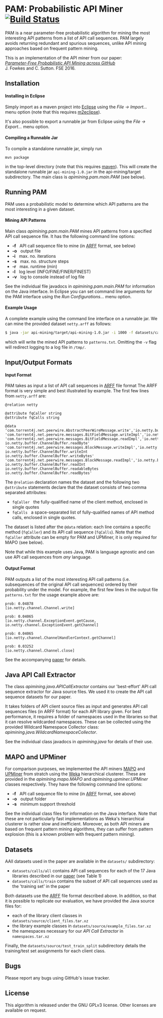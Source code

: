 PAM: Probabilistic API Miner [![Build Status](https://travis-ci.org/mast-group/api-mining.svg?branch=master)](https://travis-ci.org/mast-group/api-mining)
================
 
PAM is a near parameter-free probabilistic algorithm for mining the most interesting API patterns from a list of API call sequences. PAM largely avoids returning redundant and spurious sequences, unlike API mining approaches based on frequent pattern mining.

This is an implementation of the API miner from our paper:  
[*Parameter-Free Probabilistic API Mining across GitHub*](http://arxiv.org/abs/1512.05558)  
J. Fowkes and C. Sutton. FSE 2016.   


Installation 
------------

#### Installing in Eclipse

Simply import as a maven project into [Eclipse](https://eclipse.org/) using the *File -> Import...* menu option (note that this requires [m2eclipse](http://eclipse.org/m2e/)). 

It's also possible to export a runnable jar from Eclipse using the *File -> Export...* menu option.

#### Compiling a Runnable Jar

To compile a standalone runnable jar, simply run

```
mvn package
```

in the top-level directory (note that this requires [maven](https://maven.apache.org/)). This will create the standalone runnable jar ```api-mining-1.0.jar``` in the api-mining/target subdirectory. The main class is *apimining.pam.main.PAM* (see below).


Running PAM
-----------

PAM uses a probabilistic model to determine which API patterns are the most interesting in a given dataset.  

#### Mining API Patterns 

Main class *apimining.pam.main.PAM* mines API patterns from a specified API call sequence file. It has the following command line options:

* **-f**  &nbsp;  API call sequence file to mine (in [ARFF](https://weka.wikispaces.com/ARFF+%28stable+version%29) format, see below)
* **-o**  &nbsp;  output file
* **-i**  &nbsp;  max. no. iterations
* **-s**  &nbsp;  max. no. structure steps
* **-r**  &nbsp;  max. runtime (min)
* **-l**  &nbsp;  log level (INFO/FINE/FINER/FINEST)
* **-v**  &nbsp;  log to console instead of log file   

See the individual file javadocs in *apimining.pam.main.PAM* for information on the Java interface.
In Eclipse you can set command line arguments for the PAM interface using the *Run Configurations...* menu option. 

#### Example Usage

A complete example using the command line interface on a runnable jar. We can mine the provided dataset ```netty.arff``` as follows: 

  ```sh 
  $ java -jar api-mining/target/api-mining-1.0.jar -i 1000 -f datasets/calls/all/netty.arff -o patterns.txt -v 
  ```

which will write the mined API patterns to ```patterns.txt```. Omitting the ```-v``` flag will redirect logging to a log file in ```/tmp/```. 

Input/Output Formats
--------------------

#### Input Format

PAM takes as input a list of API call sequences in [ARFF](https://weka.wikispaces.com/ARFF+%28stable+version%29) file format
The ARFF format is very simple and best illustrated by example. The first few lines from ```netty.arff``` are:

```text
@relation netty

@attribute fqCaller string
@attribute fqCalls string

@data
'com.torrent4j.net.peerwire.AbstractPeerWireMessage.write','io.netty.buffer.ChannelBuffer.writeByte'
'com.torrent4j.net.peerwire.messages.BitFieldMessage.writeImpl','io.netty.buffer.ChannelBuffer.writeByte'
'com.torrent4j.net.peerwire.messages.BitFieldMessage.readImpl','io.netty.buffer.ChannelBuffer.readable io.netty.buffer.ChannelBuffer.readByte'
'com.torrent4j.net.peerwire.messages.BlockMessage.writeImpl','io.netty.buffer.ChannelBuffer.writeInt io.netty.buffer.ChannelBuffer.writeInt io.netty.buffer.ChannelBuffer.writeBytes'
'com.torrent4j.net.peerwire.messages.BlockMessage.readImpl','io.netty.buffer.ChannelBuffer.readInt io.netty.buffer.ChannelBuffer.readInt io.netty.buffer.ChannelBuffer.readableBytes io.netty.buffer.ChannelBuffer.readBytes'
```

The ```@relation``` declaration names the dataset and the following two ```@attribute``` statements declare that the dataset consists of two comma separated attributes:   
* ```fqCaller``` &nbsp; the fully-qualified name of the client method, enclosed in single quotes  
* ```fqCalls``` &nbsp; a space-separated list of fully-qualified names of API method calls, enclosed in single quotes.

The dataset is listed after the ```@data``` relation: each line contains a specific method (```fqCaller```) and its API call 
sequence (```fqCalls```). Note that the ```fqCaller``` attribute can be empty for PAM and UPMiner, it is only required for MAPO (see below).

Note that while this example uses Java, PAM is language agnostic and can use API call sequences from *any* language.

#### Output Format

PAM outputs a list of the most interesting API call patterns (i.e. subsequences of the original API call sequences) ordered by their probability under the model. 
For example, the first few lines in the output file ```patterns.txt``` for the usage example above are:

```text
prob: 0.04878
[io.netty.channel.Channel.write]

prob: 0.04065
[io.netty.channel.ExceptionEvent.getCause, io.netty.channel.ExceptionEvent.getChannel]

prob: 0.04065
[io.netty.channel.ChannelHandlerContext.getChannel]

prob: 0.03252
[io.netty.channel.Channel.close]
```

See the accompanying [paper](http://arxiv.org/abs/1512.05558) for details.


Java API Call Extractor
-----------------------

The class *apimining.java.APICallExtractor* contains our 'best-effort' API call sequence extractor for Java source files. 
We used it to create the API call sequence datasets for our paper.  

It takes folders of API client source files as input and generates API call sequences files (in ARFF format) for each API library given. For best performance, it requires a folder of namespaces used in the libraries so that it can resolve wildcarded namespaces. These can be collected using the provided Wildcard Namespace Collector class: *apimining.java.WildcardNamespaceCollector*. 

See the individual class javadocs in *apimining.java* for details of their use.


MAPO and UPMiner
----------------

For comparison purposes, we implemented the API miners [MAPO](https://www.cs.sfu.ca/~jpei/publications/Mapo-ecoop09.pdf) and [UPMiner](https://www.microsoft.com/en-us/research/wp-content/uploads/2016/07/miningsuccincthighcoverageapiusagepatternsfromsourcecode.pdf) from stratch using the [Weka](http://www.cs.waikato.ac.nz/ml/weka/) hierarchical clusterer. These are provided in the 
*apimining.mapo.MAPO* and *apimining.upminer.UPMiner* classes respectively. They have the following command line options:

* **-f**  &nbsp;  API call sequence file to mine (in [ARFF](https://weka.wikispaces.com/ARFF+%28stable+version%29) format, see above)
* **-o**  &nbsp;  output folder
* **-s**  &nbsp;  minimum support threshold

See the individual class files for information on the Java interface. Note that these are not particularly fast implementations as Weka's hierarchical clusterer is rather slow and inefficient. 
Moreover, as both API miners are based on frequent pattern mining algorithms, they can suffer from pattern explosion (this is a known problem with frequent pattern mining).


Datasets
--------

AAll datasets used in the paper are available in the ```datasets/``` subdirectory: 
* ```datasets/calls/all``` contains API call sequences for each of the 17 Java libraries described in our [paper](http://arxiv.org/abs/1512.05558) (see Table 1)
* ```datasets/calls/train``` contains the subset of API call sequences used as the 'training set' in the paper
 
Both datasets use the [ARFF](https://weka.wikispaces.com/ARFF+%28stable+version%29) file format described above. In addition, so that it is possible to replicate our evaluation, we have provided the Java source files for:
* each of the library client classes in ```datasets/source/client_files.tar.xz``` 
* the library example classes in ```datasets/source/example_files.tar.xz``` 
* the namespaces necessary for our *API Call Extractor* in ```namespaces.tar.xz```

Finally, the ```datasets/source/test_train_split``` subdirectory details the training/test set assignments for each client class.


Bugs
----

Please report any bugs using GitHub's issue tracker.


License
-------

This algorithm is released under the GNU GPLv3 license. Other licenses are available on request.
